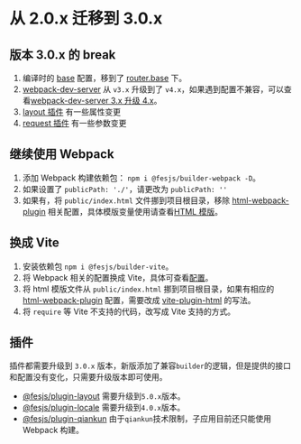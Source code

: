# 从 2.0.x 迁移到 3.0.x

## 版本 3.0.x 的 break

1. 编译时的 [base](../reference/config/index.md/#base) 配置，移到了 [router.base](../reference/config/index.md/#router) 下。
2. [webpack-dev-server](https://github.com/webpack/webpack-dev-server) 从 `v3.x` 升级到了 `v4.x`，如果遇到配置不兼容，可以查看[webpack-dev-server 3.x 升级 4.x](https://github.com/webpack/webpack-dev-server/blob/master/migration-v4.md)。
3. [layout 插件](../reference/plugin/plugins/layout.md#_4-x-升级到-5-x) 有一些属性变更
3. [request 插件](../reference/plugin/plugins/request.md#_2-x-升级到-3-x) 有一些参数变更

## 继续使用 Webpack

1. 添加 Webpack 构建依赖包： `npm i @fesjs/builder-webpack -D`。
2. 如果设置了 `publicPath: './'`，请更改为 `publicPath: ''`
3. 如果有，将 `public/index.html` 文件挪到项目根目录，移除 [html-webpack-plugin](https://github.com/jantimon/html-webpack-plugin) 相关配置，具体模版变量使用请查看[HTML 模版](../guide/template.html)。

## 换成 Vite

1. 安装依赖包 `npm i @fesjs/builder-vite`。
2. 将 Webpack 相关的配置换成 Vite，具体可查看[配置](../reference/config/index.md)。
3. 将 html 模版文件从 `public/index.html` 挪到项目根目录，如果有相应的 [html-webpack-plugin](https://github.com/jantimon/html-webpack-plugin) 配置，需要改成 [vite-plugin-html](https://github.com/vbenjs/vite-plugin-html) 的写法。
4. 将 `require` 等 Vite 不支持的代码，改写成 Vite 支持的方式。

## 插件

插件都需要升级到 `3.0.x` 版本，新版添加了兼容`builder`的逻辑，但是提供的接口和配置没有变化，只需要升级版本即可使用。

-   [@fesjs/plugin-layout](../reference/plugin/plugins/layout.md) 需要升级到`5.0.x`版本。
-   [@fesjs/plugin-locale](../reference/plugin/plugins/locale.md) 需要升级到`4.0.x`版本。
-   [@fesjs/plugin-qiankun](../reference/plugin/plugins/qiankun.md) 由于`qiankun`技术限制，子应用目前还只能使用 Webpack 构建。
